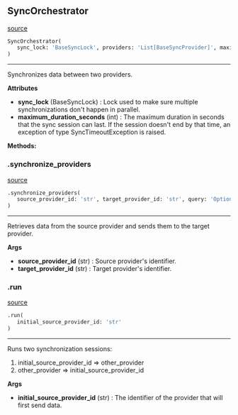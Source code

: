 #


## SyncOrchestrator
[source](https://github.com/estudio89/estudio89/maestro-python/blob/master/maestro/core/orchestrator.py/#L10)
```python 
SyncOrchestrator(
   sync_lock: 'BaseSyncLock', providers: 'List[BaseSyncProvider]', maximum_duration_seconds: 'int'
)
```


---
Synchronizes data between two providers.


**Attributes**

* **sync_lock** (BaseSyncLock) : Lock used to make sure multiple synchronizations don't happen in parallel.
* **maximum_duration_seconds** (int) : The maximum duration in seconds that the sync session can last. If the session doesn't end by that time, an exception of type SyncTimeoutException is raised.



**Methods:**


### .synchronize_providers
[source](https://github.com/estudio89/estudio89/maestro-python/blob/master/maestro/core/orchestrator.py/#L42)
```python
.synchronize_providers(
   source_provider_id: 'str', target_provider_id: 'str', query: 'Optional[Query]' = None
)
```

---
Retrieves data from the source provider and sends them to the target provider.


**Args**

* **source_provider_id** (str) : Source provider's identifier.
* **target_provider_id** (str) : Target provider's identifier.


### .run
[source](https://github.com/estudio89/estudio89/maestro-python/blob/master/maestro/core/orchestrator.py/#L143)
```python
.run(
   initial_source_provider_id: 'str'
)
```

---
Runs two synchronization sessions:
1) initial_source_provider_id => other_provider
2) other_provider => initial_source_provider_id


**Args**

* **initial_source_provider_id** (str) : The identifier of the provider that will first send data.

